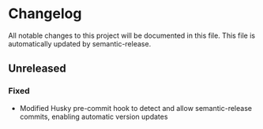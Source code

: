 # Changelog

All notable changes to this project will be documented in this file. This file is automatically updated by semantic-release.

## Unreleased

### Fixed
- Modified Husky pre-commit hook to detect and allow semantic-release commits, enabling automatic version updates 